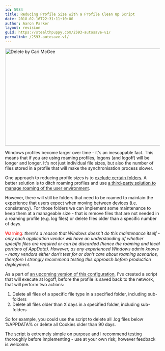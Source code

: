 ```yaml
---
id: 5984
title: Reducing Profile Size with a Profile Clean Up Script
date: 2018-02-16T22:31:11+10:00
author: Aaron Parker
layout: revision
guid: https://stealthpuppy.com/2593-autosave-v1/
permalink: /2593-autosave-v1/
---
```

[<img class="alignleft size-full wp-image-2604" title="Delete by Cari McGee" src="http://stealthpuppy.com/wp-content/uploads/2011/12/AppleKeyboardDelete.jpg" alt="Delete by Cari McGee" width="640" height="317" srcset="https://stealthpuppy.com/wp-content/uploads/2011/12/AppleKeyboardDelete.jpg 640w, https://stealthpuppy.com/wp-content/uploads/2011/12/AppleKeyboardDelete-150x74.jpg 150w, https://stealthpuppy.com/wp-content/uploads/2011/12/AppleKeyboardDelete-300x148.jpg 300w" sizes="(max-width: 640px) 100vw, 640px" />](http://www.flickr.com/photos/pleeker/5379549514/)

Windows profiles become larger over time - it's an inescapable fact. This means that if you are using roaming profiles, logons (and logoff) will be longer and longer. It's not just individual file sizes, but also the number of files stored in a profile that will make the&nbsp;synchronisation&nbsp;process slower.

One approach to reducing profile sizes is to [exclude certain folders](http://stealthpuppy.com/virtualisation/reduce-logon-times-by-excluding-the-bloat/). A better solution is to ditch roaming profiles and use [a third-party solution to manage roaming of the user environment](http://www.brianmadden.com/blogs/rubenspruijt/archive/2011/11/01/user-environment-management-smackdown-head-to-head-analysis-of-appsense-citrix-immidio-liquidware-labs-microsoft-quest-res-scense-tricerat-unidesk-and-vuem.aspx).

However, there will still be folders that need to be roamed to maintain the experience that users expect when moving between devices (i.e. consistency). For those folders we can implement some maintenance to keep them at a manageable size - that is remove files that are not needed in a roaming profile (e.g. log files) or delete files older than a specific number of days.

<span style="color: #ff0000;">Warning</span>: _there's a reason that Windows doesn't do this maintenance itself - only each application vendor will have an understanding of whether specific files are required or can be discarded (hence the roaming and local portions of AppData). However, as any experienced Windows admin knows - many vendors either don't test for or don't care about roaming scenarios, therefore I strongly recommend testing this approach before production deployment._

As a part of [an upcoming version of this configuration](http://stealthpuppy.com/general/appsense-environment-manager-8-x-baseline-configuration/), I've created a script that will execute at logoff, before the profile is saved back to the network, that will perform two actions:

  1. Delete all files of a specific file type in a specified folder, including sub-folders
  2. Delete all files older than X days&nbsp;in a specified folder, including sub-folders

So for example, you could use the script to delete all .log files below %APPDATA% or delete all Cookies older than 90 days.

The script is extremely simple on purpose and I recommend testing thoroughly before implementing - use at your own risk; however feedback is welcome.

&nbsp;